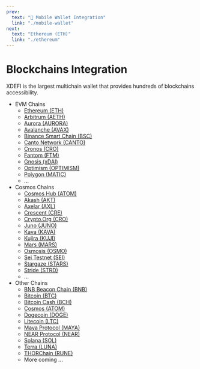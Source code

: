 ```yaml
---
prev:
  text: "🔹 Mobile Wallet Integration"
  link: "./mobile-wallet"
next:
  text: "Ethereum (ETH)"
  link: "./ethereum"
---
```


# Blockchains Integration

XDEFI is the largest multichain wallet that provides hundreds of blockchains accessibility.

- EVM Chains
  - [Ethereum (ETH)](./ethereum)
  - [Arbitrum (AETH)](./arbitrum)
  - [Aurora (AURORA)](./aurora)
  - [Avalanche (AVAX)](./avalanche)
  - [Binance Smart Chain (BSC)](./bnb-smart-chain)
  - [Canto Network (CANTO)](./canto)
  - [Cronos (CRO)](./cronos)
  - [Fantom (FTM)](./fantom)
  - [Gnosis (xDAI)](./gnosis)
  - [Optimism (OPTIMISM)](./optimism)
  - [Polygon (MATIC)](./polygon)
  - ...
- Cosmos Chains
  - [Cosmos Hub (ATOM)](./cosmos)
  - [Akash (AKT)](./akash)
  - [Axelar (AXL)](./axelar)
  - [Crescent (CRE)](./crescent)
  - [Crypto.Org (CRO)](./crypto-org)
  - [Juno (JUNO)](./juno)
  - [Kava (KAVA)](./kava)
  - [Kujira (KUJI)](./kujira)
  - [Mars (MARS)](./mars)
  - [Osmosis (OSMO)](./osmosis)
  - [Sei Testnet (SEI)](./sei)
  - [Stargaze (STARS)](./stargaze)
  - [Stride (STRD)](./stride)
  - ...
- Other Chains
  - [BNB Beacon Chain (BNB)](./bnb-beacon-chain)
  - [Bitcoin (BTC)](./bitcoin)
  - [Bitcoin Cash (BCH)](./bitcoin-cash)
  - [Cosmos (ATOM)](./cosmos)
  - [Dogecoin (DOGE)](./dogecoin)
  - [Litecoin (LTC)](./litecoin)
  - [Maya Protocol (MAYA)](./maya)
  - [NEAR Protocol (NEAR)](./near)
  - [Solana (SOL)](./solana)
  - [Terra (LUNA)](./terra)
  - [THORChain (RUNE)](./thorchain)
  - More coming ...
